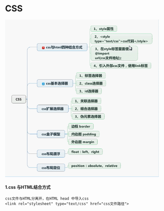 # CSS
![css](css.png)

#### 1.css 与HTML结合方式
    css文件与HTML分离开，在HTML head 中导入css
    <link rel="stylesheet" type="text/css" href="css文件路径">
